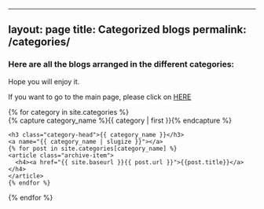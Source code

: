  
---
layout: page
title: Categorized blogs 
permalink: /categories/
---

### Here are all the blogs arranged in the different categories: 

Hope you will enjoy it. 

<div style="background-color:#8ebf42>         
      <p class="text">
        If you want to go to the main page, please click on <a class="break-long-url" target="_blank" href="https://kabiraj404.github.io/blog/">HERE</a>  
       </p>	
</div>

<div id="archives">
{% for category in site.categories %}
  <div class="archive-group">
    {% capture category_name %}{{ category | first }}{% endcapture %}
    <div id="#{{ category_name | slugize }}"></div>
    <p></p>

    <h3 class="category-head">{{ category_name }}</h3>
    <a name="{{ category_name | slugize }}"></a>
    {% for post in site.categories[category_name] %}
    <article class="archive-item">
      <h4><a href="{{ site.baseurl }}{{ post.url }}">{{post.title}}</a></h4>
    </article>
    {% endfor %}
  </div>
{% endfor %}
</div>

